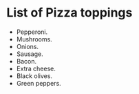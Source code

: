 # List of Pizza toppings
 
* Pepperoni.
* Mushrooms.
* Onions.
* Sausage.
* Bacon.
* Extra cheese.
* Black olives.
* Green peppers.